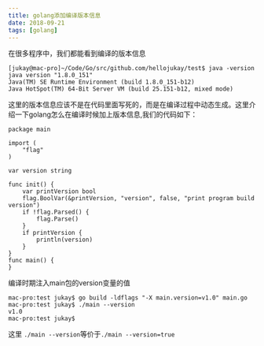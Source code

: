 ```yaml
---
title: golang添加编译版本信息
date: 2018-09-21
tags: [golang]
---
```

在很多程序中，我们都能看到编译的版本信息
```shell
[jukay@mac-pro]~/Code/Go/src/github.com/hellojukay/test$ java -version
java version "1.8.0_151"
Java(TM) SE Runtime Environment (build 1.8.0_151-b12)
Java HotSpot(TM) 64-Bit Server VM (build 25.151-b12, mixed mode)
```
这里的版本信息应该不是在代码里面写死的，而是在编译过程中动态生成。这里介绍一下golang怎么在编译时候加上版本信息,我们的代码如下：
```golang
package main

import (
	"flag"
)

var version string

func init() {
	var printVersion bool
	flag.BoolVar(&printVersion, "version", false, "print program build version")
	if !flag.Parsed() {
		flag.Parse()
	}
	if printVersion {
		println(version)
	}
}
func main() {
}

```
编译时期注入main包的version变量的值
```shell
mac-pro:test jukay$ go build -ldflags "-X main.version=v1.0" main.go
mac-pro:test jukay$ ./main --version
v1.0
mac-pro:test jukay$
```
这里 `./main --version`等价于`./main --version=true`
